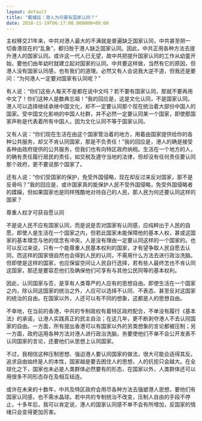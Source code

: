 ```yaml
---
layout: default
title: "戴耀廷：港人为何要有国家认同？"
date: 2018-11-19T06:17:08.000000+00:00
---
```


主权移交21年来，中共对港人最大的不满就是普遍缺乏国家认同，中共甚至把一切香港现在的“乱象”，都归咎于港人缺乏国家认同。因此，中共正用各种方法去提升港人的国家认同。或许这一代人已无望，故中共把提升国家认同的工作从幼童开始，要他们由年幼时就建立起对国家的认同。中共要这样做，当然有它的原因，但港人没有国家认同感，也有我们的道理。必然又有人会说我大逆不道，但我还是要问：“为何港人一定要对国家有认同呢？”

有人说：“你们这些人每天不是都在说中文吗？若不要有国家认同，那就不要再用中文了！你们这种人是数典忘祖！”我的回应是，这是文化认同，不是国家认同。港人可以选择继续承继中国文化，却不一定要认同那个现在统治着大部份中国人的国家。受中国文化影响的中国人社群，并不必然一定要认同某一个国家，即使那国家声称是代表着所有中国人，因为文化认同不等于国家认同。

又有人说：“你们现在生活在由这个国家管治着的地方，用着由国家提供给你的各种公共服务，却又不肯认同国家，那是不负责任！”我的回应是，港人的确是接受各种由政府提供的公共服务，但我们也有向特区政府纳税。生活在一个地方的人，的确有责任履行居民的责任，如交税及遵守当地的法律，但却没有任何责任要认同那个政府，更不要说那个国家了。

还有人说：“你们受国家的保护，免受外国侵略，现在却反过来反对国家，那不是反骨吗？”我的回应是，或许国家真的能保护人民不受外国侵略，免受外国侵略者的蹂躏，但如果国家也是同样残酷地对待自己的人民，那人民为何还要认同这样的国家？

尊重人权才可获自愿认同

不是说人民不应有国家认同，而是说是否对国家有认同感，应纯粹出于人民的自愿，即使人是生活在一个国家之内，但若此国家未能保障他的基本人权，甚或这国家的基本理念与他的信念有冲突，人是没有理由一定要认同这样的一个国家的。也可以反过来说，只有一个能尊重人民基本权利的国家，才有望争取人民自愿去认同，而这样的国家很自然也会得到人民的认同，不需用什么方法去进行政治洗脑。但即使是这样的国家，也应保留空间让人民自行选择，若有些人最终怎也不肯认同这国家，那还是要容忍他们及确保他们可享有与其他公民同等的基本权利。

因此，认同国家与否，是享有人类尊严的人应有的思想自由。即使生活在一个国家之内，除认同这国家的统治之外，人应可以选择不认同、不表态、甚至反对这国家的统治的自由。在国家以外，人还可以有不同的想象，这都是人的思想自由。

不幸地，在当前的香港，中共的专制政权有着特区政府配合，不单没有履行《基本法》的承诺，让港人实践真正的民主自治；在这几年，更不断剥夺港人不去认同国家的自由。一方面，所有提出香港可以有国家以外的另类想象的言论都被压制；另一方面，政府运用各种方法对港人进行政治洗脑，务要使他们不单不会公开发表不认同国家的言论，还要他们从思想上认同国家。

不过，我相信这种压制思想、强迫港人要认同国家的做法，很大可能会适得其反。追求自由始终是人的本性，国家越是要去困住人的思想，人的抗拒只会越大。在全球化之下，国家也未必是人类群体必然要有的形态，在国家以外，人类群体还可以用很多不同形态存在及相互结连。

或许在未来的十数年，中共及特区政府会用尽各种方法去强塑港人思想，要他们有国家认同感，也不需水晶球。若中共的专制统治不改变，压制人自由的手段不停止，十多年后，我可以肯定说，港人的国家认同感不单不会有所增加，反国家的情绪只会变得更加厉害。

